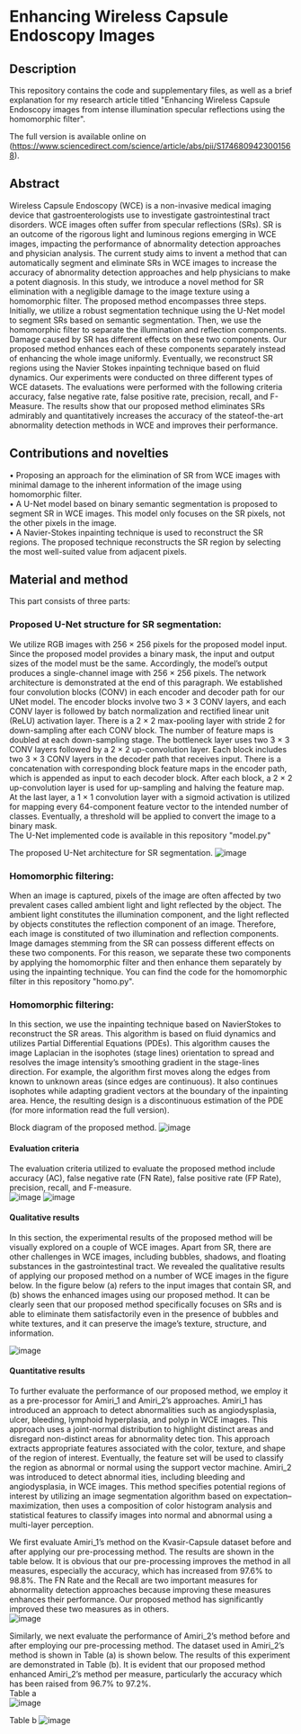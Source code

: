 # Enhancing Wireless Capsule Endoscopy Images

## Description 
This repository contains the code and supplementary files, as well as a brief explanation for my research article titled "Enhancing Wireless Capsule Endoscopy images from intense illumination specular reflections using the homomorphic filter".

The full version is available online on (https://www.sciencedirect.com/science/article/abs/pii/S1746809423001568). 

## Abstract 

Wireless Capsule Endoscopy (WCE) is a non-invasive medical imaging device that gastroenterologists use to investigate gastrointestinal tract disorders. WCE images often suffer from specular reflections (SRs). SR is an outcome of the rigorous light and luminous regions emerging in WCE images, impacting the performance of abnormality detection approaches and physician analysis. The current study aims to invent a method that can automatically segment and eliminate SRs in WCE images to increase the accuracy of abnormality detection approaches and help physicians to make a potent diagnosis. In this study, we introduce a novel method for SR elimination with a negligible damage to the image texture using a homomorphic filter. The proposed method encompasses three steps. Initially, we utilize a robust segmentation technique using the U-Net model to segment SRs based on semantic segmentation. Then, we use the homomorphic filter to separate the illumination and reflection components. Damage caused by SR has different effects on these two components. Our proposed method enhances each of these components separately instead of enhancing the whole image uniformly. Eventually, we reconstruct SR regions using the Navier Stokes inpainting technique based on fluid dynamics. Our experiments were conducted on three different types of WCE datasets. The evaluations were performed with the following criteria accuracy, false negative rate, false positive rate, precision, recall, and F-Measure. The results show that our proposed method eliminates SRs admirably and quantitatively increases the accuracy of the stateof-the-art abnormality detection methods in WCE and improves their performance.

## Contributions and novelties 
• Proposing an approach for the elimination of SR from WCE images with minimal damage to the inherent information of the image using homomorphic filter.<br />
• A U-Net model based on binary semantic segmentation is proposed to segment SR in WCE images. This model only focuses on the SR pixels, not the other pixels in the image.<br />
• A Navier-Stokes inpainting technique is used to reconstruct the SR regions. The proposed technique reconstructs the SR region by selecting the most well-suited value from adjacent pixels.<br />

## Material and method
This part consists of three parts:
### Proposed U-Net structure for SR segmentation:
We utilize RGB images with 256 × 256 pixels for the proposed model input. Since the proposed model provides a binary mask, the input and output sizes of the model must be the same. Accordingly, the model’s output produces a single-channel image with 256 × 256 pixels. The network architecture is demonstrated at the end of this paragraph. We established four convolution blocks (CONV) in each encoder and decoder path for our UNet model. The encoder blocks involve two 3 × 3 CONV layers, and each CONV layer is followed by batch normalization and rectified linear unit (ReLU) activation layer. There is a 2 × 2 max-pooling layer with stride 2 for down-sampling after each CONV block. The number of feature maps is doubled at each down-sampling stage. The bottleneck layer uses two 3 × 3 CONV layers followed by a 2 × 2 up-convolution layer. Each block includes two 3 × 3 CONV layers in the decoder path that receives input. There is a concatenation with corresponding block feature maps in the encoder path, which is appended as input to each decoder block. After each block, a 2 × 2 up-convolution layer is used for up-sampling and halving the feature map. At the last layer, a 1 × 1 convolution layer with a sigmoid activation is utilized for mapping every 64-component feature vector to the intended number of classes. Eventually, a threshold will be applied to convert the image to a binary mask.<br /> The U-Net implemented code is available in this repository "model.py"

The proposed U-Net architecture for SR segmentation.
![image](https://github.com/user-attachments/assets/01f22b3e-dfab-49d3-b086-cc74d0810040)

### Homomorphic filtering:
When an image is captured, pixels of the image are often affected by two prevalent cases called ambient light and light reflected by the object. The ambient light constitutes the illumination component, and the light reflected by objects constitutes the reflection component of an image. Therefore, each image is constituted of two illumination and reflection components. Image damages stemming from the SR can possess different effects on these two components. For this reason, we separate these two components by applying the homomorphic filter and then enhance them separately by using the inpainting technique.<be /> You can find the code for the homomorphic filter in this repository "homo.py".

### Homomorphic filtering:
In this section, we use the inpainting technique based on NavierStokes to reconstruct the SR areas. This algorithm is based on fluid dy­namics and utilizes Partial Differential Equations (PDEs). This algorithm causes the image Laplacian in the isophotes (stage lines) orientation to spread and resolves the image intensity’s smoothing gradient in the stage-lines direction. For example, the algorithm first moves along the edges from known to unknown areas (since edges are continuous). It also continues isophotes while adapting gradient vectors at the boundary of the inpainting area. Hence, the resulting design is a discontinuous esti­mation of the PDE (for more information read the full version).

Block diagram of the proposed method.
![image](https://github.com/user-attachments/assets/b704c579-1b1c-4d81-ac45-125e575fdc7c)

#### Evaluation criteria 
  The evaluation criteria utilized to evaluate the proposed method include accuracy (AC), false negative rate (FN Rate), false positive rate (FP Rate), precision, recall, and F-measure.<br />
![image](https://github.com/user-attachments/assets/5d0fb1db-d74d-4bab-a519-93689dded560)
![image](https://github.com/user-attachments/assets/bcf1f076-b197-4447-b671-dd5bcbb13ab3)

#### Qualitative results
In this section, the experimental results of the proposed method will be visually explored on a couple of WCE images. Apart from SR, there are other challenges in WCE images, including bubbles, shadows, and floating substances in the gastrointestinal tract. We revealed the quali­tative results of applying our proposed method on a number of WCE images in the figure below. In the figure below (a) refers to the input images that contain SR, and (b) shows the enhanced images using our proposed method. It can be clearly seen that our proposed method specifically focuses on SRs and is able to eliminate them satisfactorily even in the presence of bubbles and white textures, and it can preserve the image’s texture, structure, and information.

![image](https://github.com/user-attachments/assets/d49d002a-c8a1-42f0-acbb-ae77fb1bb15c)


#### Quantitative results
To further evaluate the performance of our proposed method, we employ it as a pre-processor for Amiri_1 and Amiri_2’s approaches. Amiri_1 has introduced an approach to detect abnormalities such as angiodysplasia, ulcer, bleeding, lymphoid hyperplasia, and polyp in WCE images. This approach uses a joint-normal distribution to highlight distinct areas and disregard non-distinct areas for abnormality detec­ tion. This approach extracts appropriate features associated with the color, texture, and shape of the region of interest. Eventually, the feature set will be used to classify the region as abnormal or normal using the support vector machine. Amiri_2 was introduced to detect abnormal­ ities, including bleeding and angiodysplasia, in WCE images. This method specifies potential regions of interest by utilizing an image segmentation algorithm based on expectation–maximization, then uses a composition of color histogram analysis and statistical features to classify images into normal and abnormal using a multi-layer perception.<br />

We first evaluate Amiri_1’s method on the Kvasir-Capsule dataset before and after applying our pre-processing method. The re­sults are shown in the table below. It is obvious that our pre-processing improves the method in all measures, especially the accuracy, which has increased from 97.6% to 98.8%. The FN Rate and the Recall are two important measures for abnormality detection approaches because improving these measures enhances their performance. Our proposed method has significantly improved these two measures as in others.<br />
![image](https://github.com/user-attachments/assets/9a343a28-7bc9-4b17-8b83-614db0f00b5f)

Similarly, we next evaluate the performance of Amiri_2’s method before and after employing our pre-processing method. The dataset used in Amiri_2’s method is shown in Table (a) is shown below. The results of this experiment are demonstrated in Table (b). It is evident that our proposed method enhanced Amiri_2’s method per measure, particularly the accuracy which has been raised from 96.7% to 97.2%.<br />
Table a<br />
![image](https://github.com/user-attachments/assets/6938d066-b941-4c01-b790-9dbe3edc056a)

Table b
![image](https://github.com/user-attachments/assets/7a8dd266-7b53-47cb-988d-2a74fd44bde5)
